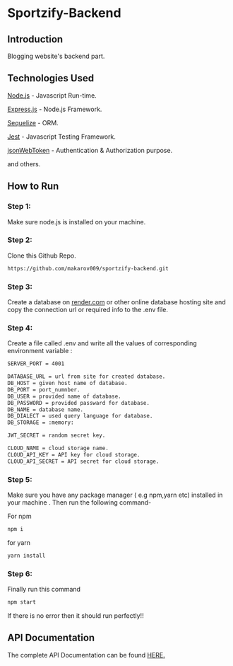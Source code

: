 # Sportzify-Backend

## Introduction

Blogging website's backend part.

## Technologies Used

[Node.js](https://nodejs.org/en) - Javascript Run-time.

[Express.js](https://expressjs.com/) - Node.js Framework.

[Sequelize](https://sequelize.org/) - ORM.

[Jest](https://jestjs.io/) - Javascript Testing Framework.

[jsonWebToken](https://jwt.io/) - Authentication & Authorization purpose.

and others.

## How to Run

### Step 1:

Make sure node.js is installed on your machine.

### Step 2:

Clone this Github Repo.

```bash
https://github.com/makarov009/sportzify-backend.git
```

### Step 3:

Create a database on [render.com](https://render.com/) or other online database hosting site and copy the connection url or required info to the .env file.

### Step 4:

Create a file called .env and write all the values of corresponding environment variable :

```bash
SERVER_PORT = 4001

DATABASE_URL = url from site for created database.
DB_HOST = given host name of database.
DB_PORT = port_numnber.
DB_USER = provided name of database.
DB_PASSWORD = provided passward for database.
DB_NAME = database name.
DB_DIALECT = used query language for database.
DB_STORAGE = :memory:

JWT_SECRET = random secret key.

CLOUD_NAME = cloud storage name.
CLOUD_API_KEY = API key for cloud storage.
CLOUD_API_SECRET = API secret for cloud storage.
```

### Step 5:

Make sure you have any package manager ( e.g npm,yarn etc) installed in your machine . Then run the following command-

For npm

```bash
npm i
```

for yarn

```bash
yarn install
```

### Step 6:

Finally run this command

```bash
npm start
```

If there is no error then it should run perfectly!!

## API Documentation

The complete API Documentation can be found
[HERE.](https://documenter.getpostman.com/view/20447287/2s93m1ZPvQ)
